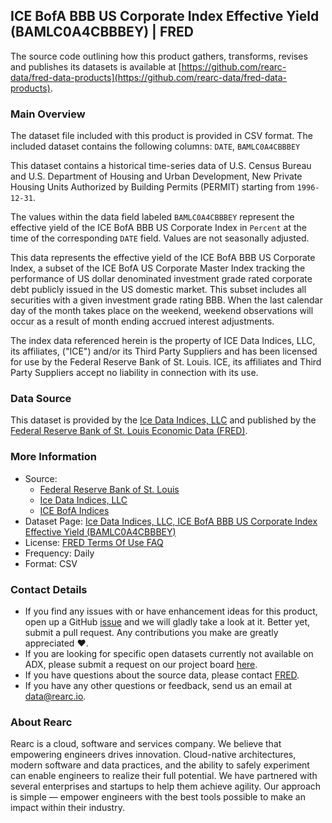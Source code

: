 ## ICE BofA BBB US Corporate Index Effective Yield (BAMLC0A4CBBBEY) | FRED

The source code outlining how this product gathers, transforms, revises and publishes its datasets is available at [https://github.com/rearc-data/fred-data-products](https://github.com/rearc-data/fred-data-products).

### Main Overview
The dataset file included with this product is provided in CSV format. The included dataset contains the following columns: 
`DATE`, `BAMLC0A4CBBBEY`

This dataset contains a historical time-series data of U.S. Census Bureau and U.S. Department of Housing and Urban Development, New Private Housing Units Authorized by Building Permits (PERMIT) starting from `1996-12-31`. 
 
The values within the data field labeled `BAMLC0A4CBBBEY` represent the effective yield of the ICE BofA BBB US Corporate Index in `Percent` at the time of the corresponding `DATE` field. Values are not seasonally adjusted.

This data represents the effective yield of the ICE BofA BBB US Corporate Index, a subset of the ICE BofA US Corporate Master Index tracking the performance of US dollar denominated investment grade rated corporate debt publicly issued in the US domestic market. This subset includes all securities with a given investment grade rating BBB. When the last calendar day of the month takes place on the weekend, weekend observations will occur as a result of month ending accrued interest adjustments.

The index data referenced herein is the property of ICE Data Indices, LLC, its affiliates, ("ICE") and/or its Third Party Suppliers and has been licensed for use by the Federal Reserve Bank of St. Louis. ICE, its affiliates and Third Party Suppliers accept no liability in connection with its use.

### Data Source
This dataset is provided by the [Ice Data Indices, LLC](https://www.theice.com/market-data/indices) and published by the [Federal Reserve Bank of St. Louis Economic Data (FRED)](https://fred.stlouisfed.org/). 

### More Information
- Source: 
  - [Federal Reserve Bank of St. Louis](https://www.stlouisfed.org)
  - [Ice Data Indices, LLC](https://www.theice.com/market-data/indices)
  - [ICE BofA Indices](https://www.theice.com/market-data/indices)
- Dataset Page: [Ice Data Indices, LLC, ICE BofA BBB US Corporate Index Effective Yield (BAMLC0A4CBBBEY)](https://fred.stlouisfed.org/series/BAMLC0A4CBBBEY)
- License: [FRED Terms Of Use FAQ](https://fred.stlouisfed.org/legal/)
- Frequency: Daily
- Format: CSV

### Contact Details
- If you find any issues with or have enhancement ideas for this product, open up a GitHub [issue](https://github.com/rearc-data/fred-data-products/issues) and we will gladly take a look at it. Better yet, submit a pull request. Any contributions you make are greatly appreciated :heart:.
- If you are looking for specific open datasets currently not available on ADX, please submit a request on our project board [here](https://github.com/orgs/rearc-data/projects/1).
- If you have questions about the source data, please contact [FRED](https://fred.stlouisfed.org/contactus/).
- If you have any other questions or feedback, send us an email at data@rearc.io.

### About Rearc
Rearc is a cloud, software and services company. We believe that empowering engineers drives innovation. Cloud-native architectures, modern software and data practices, and the ability to safely experiment can enable engineers to realize their full potential. We have partnered with several enterprises and startups to help them achieve agility. Our approach is simple — empower engineers with the best tools possible to make an impact within their industry.
